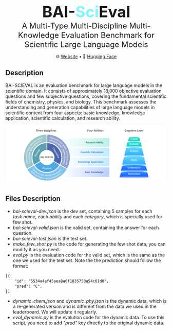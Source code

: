 <center><font size=20><strong>BAI-<font color="#80F6FF">Sci</font>Eval</strong></font></center>
<center><font size=5> A Multi-Type Multi-Discipline Multi-Knowledge Evaluation Benchmark for Scientific Large Language Models </font></center>
<p align="center">
   🌐 <a href="https://bai-scieval.duiopen.com/#/" target="_blank">Website</a> • 🤗 <a href="https://huggingface.co/datasets/OpenDFM/BAI-SciEval" target="_blank">Hugging Face</a>
</p>


## Description
BAI-SCIEVAL is an evaluation benchmark for large language models in the scientific domain. It consists of approximately 18,000 objective evaluation questions and few subjective questions, covering the fundamental scientific fields of chemistry, physics, and biology. This benchmark assesses the understanding and generation capabilities of large language models in scientific content from four aspects: basic knowledge, knowledge application, scientific calculation, and research ability.

![](assets/system.png)

## Files Description

* *bai-scieval-dev.json* is the dev set, containing 5 samples for each $task\ name$, each $ability$ and each $category$, which is specially used for few shot.
* *bai-scieval-valid.json* is the valid set, containing the answer for each question.
* *bai-scieval-test.json* is the test set.
* *make_few_shot.py* is the code for generating the few shot data, you can modify it as you need.
* *eval.py* is the evaluation code for the valid set, which is the same as the one we used for the test set. Note the the prediction should follow the format:
```
[{
    "id": "5534a4ef45aea8a6f1835750a54c01d0",
    "pred": "C",
}]
```
* *dynamic_chem.json* and *dynamic_phy.json* is the dynamic data, which is a re-generated version and is different from the data we used in the leaderboard. We will update it regularly.
* *eval_dynamic.py* is the evalution code for the dynamic data. To use this script, you need to add *"pred"* key directly to the original dynamic data.